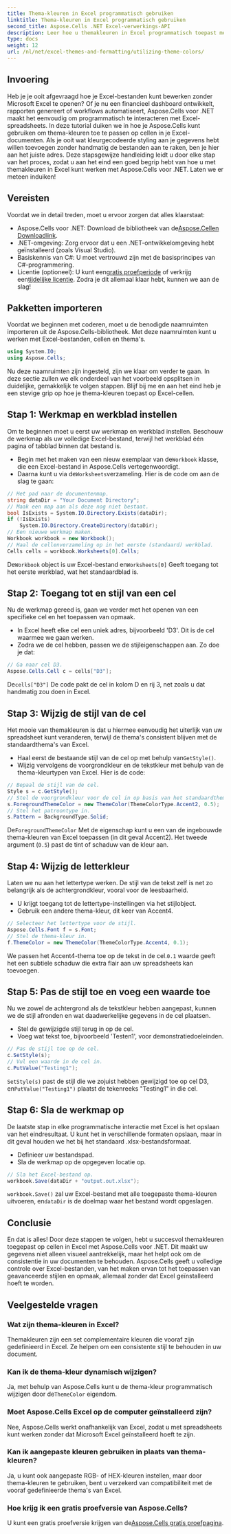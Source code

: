 ```yaml
---
title: Thema-kleuren in Excel programmatisch gebruiken
linktitle: Thema-kleuren in Excel programmatisch gebruiken
second_title: Aspose.Cells .NET Excel-verwerkings-API
description: Leer hoe u themakleuren in Excel programmatisch toepast met Aspose.Cells voor .NET. Volg onze gedetailleerde gids met codevoorbeelden en stapsgewijze instructies.
type: docs
weight: 12
url: /nl/net/excel-themes-and-formatting/utilizing-theme-colors/
---
```

## Invoering
Heb je je ooit afgevraagd hoe je Excel-bestanden kunt bewerken zonder Microsoft Excel te openen? Of je nu een financieel dashboard ontwikkelt, rapporten genereert of workflows automatiseert, Aspose.Cells voor .NET maakt het eenvoudig om programmatisch te interacteren met Excel-spreadsheets. In deze tutorial duiken we in hoe je Aspose.Cells kunt gebruiken om thema-kleuren toe te passen op cellen in je Excel-documenten. Als je ooit wat kleurgecodeerde styling aan je gegevens hebt willen toevoegen zonder handmatig de bestanden aan te raken, ben je hier aan het juiste adres.
Deze stapsgewijze handleiding leidt u door elke stap van het proces, zodat u aan het eind een goed begrip hebt van hoe u met themakleuren in Excel kunt werken met Aspose.Cells voor .NET. Laten we er meteen induiken!
## Vereisten
Voordat we in detail treden, moet u ervoor zorgen dat alles klaarstaat:
-  Aspose.Cells voor .NET: Download de bibliotheek van de[Aspose.Cellen Downloadlink](https://releases.aspose.com/cells/net/).
- .NET-omgeving: Zorg ervoor dat u een .NET-ontwikkelomgeving hebt geïnstalleerd (zoals Visual Studio).
- Basiskennis van C#: U moet vertrouwd zijn met de basisprincipes van C#-programmering.
-  Licentie (optioneel): U kunt een[gratis proefperiode](https://releases.aspose.com/) of verkrijg een[tijdelijke licentie](https://purchase.aspose.com/temporary-license/).
Zodra je dit allemaal klaar hebt, kunnen we aan de slag!
## Pakketten importeren
Voordat we beginnen met coderen, moet u de benodigde naamruimten importeren uit de Aspose.Cells-bibliotheek. Met deze naamruimten kunt u werken met Excel-bestanden, cellen en thema's.
```csharp
using System.IO;
using Aspose.Cells;
```
Nu deze naamruimten zijn ingesteld, zijn we klaar om verder te gaan.
In deze sectie zullen we elk onderdeel van het voorbeeld opsplitsen in duidelijke, gemakkelijk te volgen stappen. Blijf bij me en aan het eind heb je een stevige grip op hoe je thema-kleuren toepast op Excel-cellen.
## Stap 1: Werkmap en werkblad instellen
Om te beginnen moet u eerst uw werkmap en werkblad instellen. Beschouw de werkmap als uw volledige Excel-bestand, terwijl het werkblad één pagina of tabblad binnen dat bestand is.
-  Begin met het maken van een nieuw exemplaar van de`Workbook` klasse, die een Excel-bestand in Aspose.Cells vertegenwoordigt.
-  Daarna kunt u via de`Worksheets`verzameling.
Hier is de code om aan de slag te gaan:
```csharp
// Het pad naar de documentenmap.
string dataDir = "Your Document Directory";
// Maak een map aan als deze nog niet bestaat.
bool IsExists = System.IO.Directory.Exists(dataDir);
if (!IsExists)
	System.IO.Directory.CreateDirectory(dataDir);
// Een nieuwe werkmap maken.
Workbook workbook = new Workbook();
// Haal de cellenverzameling op in het eerste (standaard) werkblad.
Cells cells = workbook.Worksheets[0].Cells;
```

 De`Workbook` object is uw Excel-bestand en`Worksheets[0]` Geeft toegang tot het eerste werkblad, wat het standaardblad is. 
## Stap 2: Toegang tot en stijl van een cel
Nu de werkmap gereed is, gaan we verder met het openen van een specifieke cel en het toepassen van opmaak.
- In Excel heeft elke cel een uniek adres, bijvoorbeeld 'D3'. Dit is de cel waarmee we gaan werken.
- Zodra we de cel hebben, passen we de stijleigenschappen aan.
Zo doe je dat:
```csharp
// Ga naar cel D3.
Aspose.Cells.Cell c = cells["D3"];
```

 De`cells["D3"]` De code pakt de cel in kolom D en rij 3, net zoals u dat handmatig zou doen in Excel.
## Stap 3: Wijzig de stijl van de cel
Het mooie van themakleuren is dat u hiermee eenvoudig het uiterlijk van uw spreadsheet kunt veranderen, terwijl de thema's consistent blijven met de standaardthema's van Excel.
-  Haal eerst de bestaande stijl van de cel op met behulp van`GetStyle()`.
- Wijzig vervolgens de voorgrondkleur en de tekstkleur met behulp van de thema-kleurtypen van Excel.
Hier is de code:
```csharp
// Bepaal de stijl van de cel.
Style s = c.GetStyle();
// Stel de voorgrondkleur voor de cel in op basis van het standaardthema Accent2.
s.ForegroundThemeColor = new ThemeColor(ThemeColorType.Accent2, 0.5);
// Stel het patroontype in.
s.Pattern = BackgroundType.Solid;
```

 De`ForegroundThemeColor` Met de eigenschap kunt u een van de ingebouwde thema-kleuren van Excel toepassen (in dit geval Accent2). Het tweede argument (`0.5`) past de tint of schaduw van de kleur aan.
## Stap 4: Wijzig de letterkleur
Laten we nu aan het lettertype werken. De stijl van de tekst zelf is net zo belangrijk als de achtergrondkleur, vooral voor de leesbaarheid.
- U krijgt toegang tot de lettertype-instellingen via het stijlobject.
- Gebruik een andere thema-kleur, dit keer van Accent4.
```csharp
// Selecteer het lettertype voor de stijl.
Aspose.Cells.Font f = s.Font;
// Stel de thema-kleur in.
f.ThemeColor = new ThemeColor(ThemeColorType.Accent4, 0.1);
```

 We passen het Accent4-thema toe op de tekst in de cel.`0.1` waarde geeft het een subtiele schaduw die extra flair aan uw spreadsheets kan toevoegen.
## Stap 5: Pas de stijl toe en voeg een waarde toe
Nu we zowel de achtergrond als de tekstkleur hebben aangepast, kunnen we de stijl afronden en wat daadwerkelijke gegevens in de cel plaatsen.
- Stel de gewijzigde stijl terug in op de cel.
- Voeg wat tekst toe, bijvoorbeeld 'Testen1', voor demonstratiedoeleinden.
```csharp
// Pas de stijl toe op de cel.
c.SetStyle(s);
// Vul een waarde in de cel in.
c.PutValue("Testing1");
```

`SetStyle(s)` past de stijl die we zojuist hebben gewijzigd toe op cel D3, en`PutValue("Testing1")` plaatst de tekenreeks "Testing1" in die cel.
## Stap 6: Sla de werkmap op
De laatste stap in elke programmatische interactie met Excel is het opslaan van het eindresultaat. U kunt het in verschillende formaten opslaan, maar in dit geval houden we het bij het standaard .xlsx-bestandsformaat.
- Definieer uw bestandspad.
- Sla de werkmap op de opgegeven locatie op.
```csharp
// Sla het Excel-bestand op.
workbook.Save(dataDir + "output.out.xlsx");
```

`workbook.Save()` zal uw Excel-bestand met alle toegepaste thema-kleuren uitvoeren, en`dataDir` is de doelmap waar het bestand wordt opgeslagen.
## Conclusie
En dat is alles! Door deze stappen te volgen, hebt u succesvol themakleuren toegepast op cellen in Excel met Aspose.Cells voor .NET. Dit maakt uw gegevens niet alleen visueel aantrekkelijk, maar het helpt ook om de consistentie in uw documenten te behouden. Aspose.Cells geeft u volledige controle over Excel-bestanden, van het maken ervan tot het toepassen van geavanceerde stijlen en opmaak, allemaal zonder dat Excel geïnstalleerd hoeft te worden.
## Veelgestelde vragen
### Wat zijn thema-kleuren in Excel?
Themakleuren zijn een set complementaire kleuren die vooraf zijn gedefinieerd in Excel. Ze helpen om een consistente stijl te behouden in uw document.
### Kan ik de thema-kleur dynamisch wijzigen?
 Ja, met behulp van Aspose.Cells kunt u de thema-kleur programmatisch wijzigen door de`ThemeColor` eigendom.
### Moet Aspose.Cells Excel op de computer geïnstalleerd zijn?
Nee, Aspose.Cells werkt onafhankelijk van Excel, zodat u met spreadsheets kunt werken zonder dat Microsoft Excel geïnstalleerd hoeft te zijn.
### Kan ik aangepaste kleuren gebruiken in plaats van thema-kleuren?
Ja, u kunt ook aangepaste RGB- of HEX-kleuren instellen, maar door thema-kleuren te gebruiken, bent u verzekerd van compatibiliteit met de vooraf gedefinieerde thema's van Excel.
### Hoe krijg ik een gratis proefversie van Aspose.Cells?
 U kunt een gratis proefversie krijgen van de[Aspose.Cells gratis proefpagina](https://releases.aspose.com/).